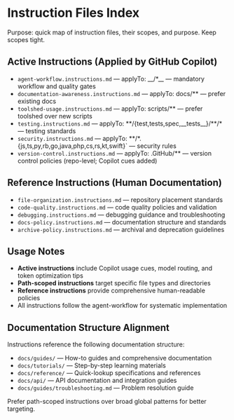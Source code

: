 # Instruction Files Index

Purpose: quick map of instruction files, their scopes, and purpose. Keep scopes tight.

## Active Instructions (Applied by GitHub Copilot)

- `agent-workflow.instructions.md` — applyTo: \_\_/\*\_\_ — mandatory workflow and quality gates
- `documentation-awareness.instructions.md` — applyTo: docs/\*\* — prefer existing docs
- `toolshed-usage.instructions.md` — applyTo: scripts/\*\* — prefer toolshed over new scripts
- `testing.instructions.md` — applyTo: \*\*/{test,tests,spec,\_\_tests\_\_}/\*\*/\* — testing standards
- `security.instructions.md` — applyTo: \*\*/\*.{js,ts,py,rb,go,java,php,cs,rs,kt,swift}` —
  security rules
- `version-control.instructions.md` — applyTo: .GitHub/\*\* — version control policies
  (repo-level; Copilot cues added)

## Reference Instructions (Human Documentation)

- `file-organization.instructions.md` — repository placement standards
- `code-quality.instructions.md` — code quality policies and validation
- `debugging.instructions.md` — debugging guidance and troubleshooting
- `docs-policy.instructions.md` — documentation structure and standards
- `archive-policy.instructions.md` — archival and deprecation guidelines

## Usage Notes

- **Active instructions** include Copilot usage cues, model routing, and token optimization tips
- **Path-scoped instructions** target specific file types and directories
- **Reference instructions** provide comprehensive human-readable policies
- All instructions follow the agent-workflow for systematic implementation

## Documentation Structure Alignment

Instructions reference the following documentation structure:

- `docs/guides/` — How-to guides and comprehensive documentation
- `docs/tutorials/` — Step-by-step learning materials
- `docs/reference/` — Quick-lookup specifications and references
- `docs/api/` — API documentation and integration guides
- `docs/guides/troubleshooting.md` — Problem resolution guide

Prefer path-scoped instructions over broad global patterns for better targeting.
